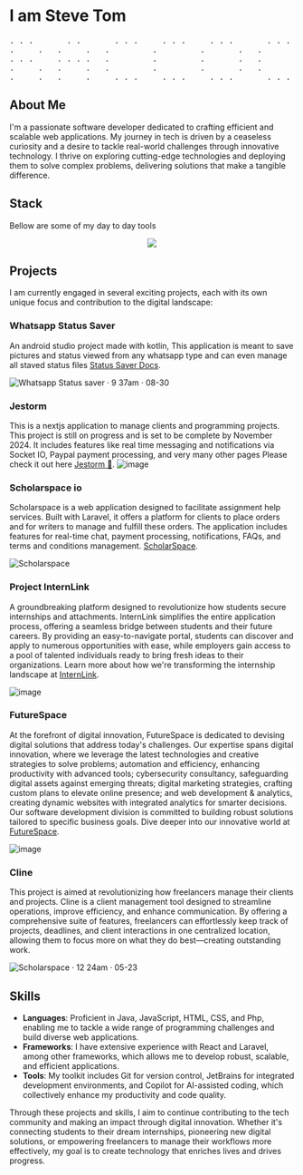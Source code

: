   <h1>
    I am Steve Tom
  </h1>
</center>


<center>
  <pre>
. . .       . .       . . .     . . .     . . .       . . .     .     .
.     .   .     .   .         .         .       .   .       .   . .   .         
. . .     . . . .   .         .         .       .   .       .   .  .  .    
.     .   .     .   .         .         .       .   .       .   .   . .    
.     .   .     .     . . .     . . .     . . .       . . .     .     .   
</pre>
</center>

## About Me
I'm a passionate software developer dedicated to crafting efficient and scalable web applications. My journey in tech is driven by a ceaseless curiosity and a desire to tackle real-world challenges through innovative technology. I thrive on exploring cutting-edge technologies and deploying them to solve complex problems, delivering solutions that make a tangible difference.

## Stack
Bellow are some of my day to day tools
<p align="center">
  <a href="https://skillicons.dev">
    <img src="https://skillicons.dev/icons?i=html,css,js,mysql,java,c,php,flutter,tailwind,react,next,nodejs,git,github,stackoverflow" />
  </a>
</p>

## Projects
I am currently engaged in several exciting projects, each with its own unique focus and contribution to the digital landscape:

### **Whatsapp Status Saver**
An android studio project made with kotlin, This application is meant to save pictures and status viewed from any whatsapp type and can even manage all staved status files
[Status Saver Docs](https://status-saver.vercel.app/).

![Whatsapp Status saver · 9 37am · 08-30](https://github.com/user-attachments/assets/8da01d7b-2bbf-4fca-a5b8-99a48d8257d9)

### **Jestorm**
This is a nextjs application to manage clients and programming projects. This project is still on progress and is set to be complete by November 2024. It includes features like real time messaging and notifications via Socket IO, Paypal payment processing, and very many other pages
Please check it out here
[Jestorm 🚀](https://jestorm.vercel.app/).
![image](https://github.com/user-attachments/assets/a76e8a3e-52cd-4ea6-a628-db7bf44ebd1c)


### **Scholarspace io**
Scholarspace is a web application designed to facilitate assignment help services. Built with Laravel, it offers a platform for clients to place orders and for writers to manage and fulfill these orders. The application includes features for real-time chat, payment processing, notifications, FAQs, and terms and conditions management. [ScholarSpace](https://scholarspace.me/).

![Scholarspace](https://github.com/Raccoon254/Raccoon254/assets/108453222/f621c227-161b-47d4-9caf-ed4b846f9f9d)

### **Project InternLink**
A groundbreaking platform designed to revolutionize how students secure internships and attachments. InternLink simplifies the entire application process, offering a seamless bridge between students and their future careers. By providing an easy-to-navigate portal, students can discover and apply to numerous opportunities with ease, while employers gain access to a pool of talented individuals ready to bring fresh ideas to their organizations. Learn more about how we're transforming the internship landscape at [InternLink](https://intern.co.ke/).

![image](https://github.com/Raccoon254/Raccoon254/assets/108453222/e8cde5f1-364e-41ec-8401-83e525e550bd)

 ### **FutureSpace**
At the forefront of digital innovation, FutureSpace is dedicated to devising digital solutions that address today's challenges. Our expertise spans digital innovation, where we leverage the latest technologies and creative strategies to solve problems; automation and efficiency, enhancing productivity with advanced tools; cybersecurity consultancy, safeguarding digital assets against emerging threats; digital marketing strategies, crafting custom plans to elevate online presence; and web development & analytics, creating dynamic websites with integrated analytics for smarter decisions. Our software development division is committed to building robust solutions tailored to specific business goals. Dive deeper into our innovative world at [FutureSpace](https://futurespace.vercel.app/).

![image](https://github.com/Raccoon254/Raccoon254/assets/108453222/5cf7dd64-5b52-4753-b036-02bef4e6dbf6)

### **Cline** 
This project is aimed at revolutionizing how freelancers manage their clients and projects. Cline is a client management tool designed to streamline operations, improve efficiency, and enhance communication. By offering a comprehensive suite of features, freelancers can effortlessly keep track of projects, deadlines, and client interactions in one centralized location, allowing them to focus more on what they do best—creating outstanding work.

![Scholarspace · 12 24am · 05-23](https://github.com/Raccoon254/Raccoon254/assets/108453222/99c1173e-e653-4674-891b-27260808d2b1)

<html>
  <body>
    <!--
    <div style="display: flex;">
      <img src="Screenshot 2024-03-07 110925.png" alt="Cline Project Image 2" width="49%" style="border-radius: 8px;">
      <img src="Screenshot 2024-03-07 110519.png" alt="Cline Project Image 1" width="49%" style="border-radius: 8px; margin-left: 2%;">
    </div>
    -->
  </body>
</html>

## Skills
- **Languages**: Proficient in Java, JavaScript, HTML, CSS, and Php, enabling me to tackle a wide range of programming challenges and build diverse web applications.
- **Frameworks**: I have extensive experience with React and Laravel, among other frameworks, which allows me to develop robust, scalable, and efficient applications.
- **Tools**: My toolkit includes Git for version control, JetBrains for integrated development environments, and Copilot for AI-assisted coding, which collectively enhance my productivity and code quality.

Through these projects and skills, I aim to continue contributing to the tech community and making an impact through digital innovation. Whether it's connecting students to their dream internships, pioneering new digital solutions, or empowering freelancers to manage their workflows more effectively, my goal is to create technology that enriches lives and drives progress.
